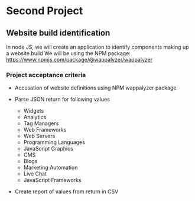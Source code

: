 # Second Project

## Website build identification

In node JS, we will create an application to identify components making up a website build
We will be using the NPM package: https://www.npmjs.com/package/@wappalyzer/wappalyzer

### Project acceptance criteria

 * Accusation of website definitions using NPM wappalyzer package

 * Parse JSON return for following values
    * Widgets
    * Analytics
    * Tag Managers
    * Web Frameworks
    * Web Servers
    * Programming Languages
    * JavaScript Graphics
    * CMS
    * Blogs
    * Marketing Automation
    * Live Chat
    * JavaScript Frameworks

 * Create report of values from return in CSV
